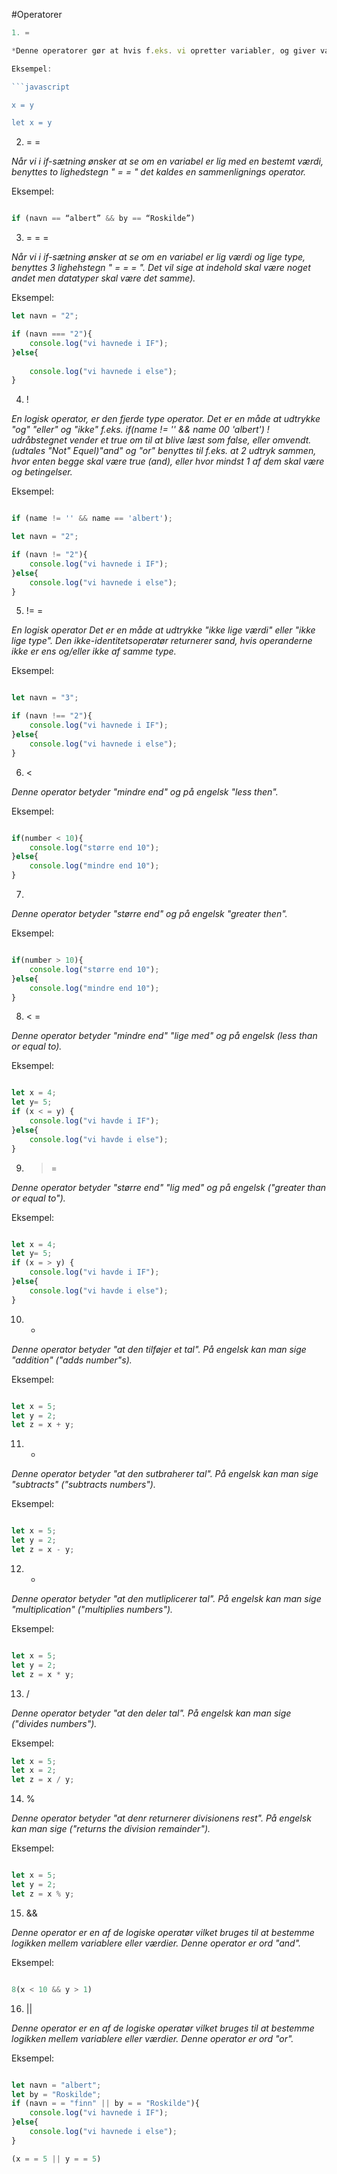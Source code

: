 #Operatorer

```javascript
1. =

*Denne operatorer gør at hvis f.eks. vi opretter variabler, og giver variablen en værdi, så benyttes et enkelt lighedstegn " = " og det er en tildelings operator.*

Eksempel:

```javascript

x = y

let x = y

````

2. = =

*Når vi i if-sætning ønsker at se om en variabel er lig med en bestemt værdi, benyttes to lighedstegn " = = " det kaldes en sammenlignings operator.*

Eksempel:

```javascript

if (navn == “albert” && by == “Roskilde”)

````

3. = = =

*Når vi i if-sætning ønsker at se om en variabel er lig værdi og lige type, benyttes 3 lighehstegn " = = = ". Det vil sige at indehold skal være noget andet men datatyper skal være det samme).*

Eksempel:

```javascript
let navn = "2";

if (navn === "2"){
    console.log("vi havnede i IF");
}else{
    
    console.log("vi havnede i else");
}
````

4. ! 

 *En logisk operator, er den fjerde type operator. Det er en måde at udtrykke "og" "eller" og "ikke" f.eks. if(name != '' && name 00 'albert') ! udråbstegnet vender et true om til at blive læst som false,
 eller omvendt. (udtales "Not" Equel)"and" og "or" benyttes til f.eks. at 2 udtryk sammen, hvor enten begge skal være true (and), eller hvor mindst 1 af dem skal være og betingelser.*

 Eksempel:

 ```javascript

 if (name != '' && name == 'albert');

 let navn = "2";

 if (navn != "2"){
     console.log("vi havnede i IF");
 }else{
     console.log("vi havnede i else");
 }
 ````

5. != =

*En logisk operator Det er en måde at udtrykke "ikke lige værdi" eller "ikke lige type". Den ikke-identitetsoperatør returnerer sand, hvis operanderne ikke er ens og/eller ikke af samme type.*

Eksempel:

```javascript

let navn = "3";

if (navn !== "2"){
    console.log("vi havnede i IF");
}else{
    console.log("vi havnede i else");
}
````

6. < 

*Denne operator betyder "mindre end" og på engelsk "less then".*

Eksempel:

```javascript

if(number < 10){
    console.log("større end 10");
}else{
    console.log("mindre end 10");
}
````

7. >

*Denne operator betyder "større end" og på engelsk "greater then".*

Eksempel:

```javascript

if(number > 10){
    console.log("større end 10");
}else{
    console.log("mindre end 10");
}
````

8. < =

*Denne operator betyder "mindre end" "lige med" og på engelsk (less than or equal to).*

Eksempel:

```javascript

let x = 4;
let y= 5;
if (x < = y) {
    console.log("vi havde i IF");
}else{
    console.log("vi havde i else");
}
````

9. > =

*Denne operator betyder "større end" "lig med" og på engelsk ("greater than or equal to").*

Eksempel:

```javascript

let x = 4;
let y= 5;
if (x = > y) {
    console.log("vi havde i IF");
}else{
    console.log("vi havde i else");
}
````

10. +

*Denne operator betyder "at den tilføjer et tal". På engelsk kan man sige "addition" ("adds number"s).*

Eksempel:

```javascript

let x = 5;
let y = 2;
let z = x + y;

````

11. - 

*Denne operator betyder "at den sutbraherer tal". På engelsk kan man sige "subtracts" ("subtracts numbers").*

Eksempel:

```javascript

let x = 5;
let y = 2;
let z = x - y;

````

12. *

*Denne operator betyder "at den mutliplicerer tal". På engelsk kan man sige "multiplication" ("multiplies numbers").*

Eksempel:

```javascript

let x = 5;
let y = 2;
let z = x * y;

````

13. /

*Denne operator betyder "at den deler tal". På engelsk kan man sige ("divides numbers").*

Eksempel:

```javascript
let x = 5;
let x = 2;
let z = x / y;
````

14. %

*Denne operator betyder "at denr returnerer divisionens rest". På engelsk kan man sige ("returns the division remainder").*

Eksempel:

```javascript

let x = 5;
let y = 2;
let z = x % y;
````

15. &&

*Denne operator er en af de logiske operatør vilket bruges til at bestemme logikken mellem variablere eller værdier. Denne operator er ord "and".*

Eksempel:

```javascript

8(x < 10 && y > 1) 

````

16. ||

*Denne operator er en af de logiske operatør vilket bruges til at bestemme logikken mellem variablere eller værdier. Denne operator er ord "or".*

Eksempel:

```javascript

let navn = "albert";
let by = "Roskilde";
if (navn = = "finn" || by = = "Roskilde"){
    console.log("vi havnede i IF");
}else{
    console.log("vi havnede i else");
}

(x = = 5 || y = = 5) 

````







